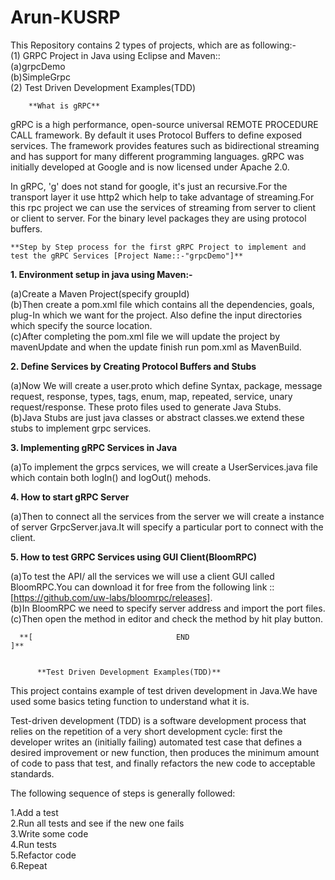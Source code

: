 # Arun-KUSRP
This Repository contains 2 types of projects, which are as following:-  
(1) GRPC Project in Java using Eclipse and Maven::  
                    (a)grpcDemo  
                    (b)SimpleGrpc  
(2) Test Driven Development Examples(TDD)  
  
    
      
        **What is gRPC**  
gRPC is a high performance, open-source universal REMOTE PROCEDURE CALL framework. By default it uses Protocol Buffers to define exposed services.
The framework provides features such as bidirectional streaming and has support for many different programming languages.
gRPC was initially developed at Google and is now licensed under Apache 2.0.  
  
  In gRPC, 'g' does not stand for google, it's just an recursive.For the transport layer it use http2 which help to take advantage of streaming.For this rpc project we can use the services of streaming from server to client or client to server.
  For the binary level packages they are using protocol buffers.  
    
      
    **Step by Step process for the first gRPC Project to implement and test the gRPC Services [Project Name::-"grpcDemo"]**  
          
**1. Environment setup in java using Maven:-**  
  
   (a)Create a Maven Project(specify groupId)  
   (b)Then create a pom.xml file which contains all the dependencies, goals, plug-In which we want for the project. Also define the input directories which specify the source location.  
   (c)After completing the pom.xml file we will update the project by mavenUpdate and when the update finish run pom.xml as MavenBuild.  
     
**2. Define Services by Creating Protocol Buffers and Stubs**  
  
  (a)Now We will create a user.proto which define Syntax, package, message request, response, types, tags, enum, map, repeated, service, unary request/response. These proto files used to generate Java Stubs.  
  (b)Java Stubs are just java classes or abstract classes.we extend these stubs to implement grpc services.  
    
**3. Implementing gRPC Services in Java**  
  
  (a)To implement the grpcs services, we will create a UserServices.java file which contain both logIn() and logOut() mehods.  
    
**4. How to start gRPC Server**  
  
  (a)Then to connect all the services from the server we will create a instance of server GrpcServer.java.It will specify a particular port to connect with the client.  
    
**5. How to test GRPC Services using GUI Client(BloomRPC)**  
  
  (a)To test the API/ all the services we will use a client GUI called BloomRPC.You can download it for free from the following link :: [https://github.com/uw-labs/bloomrpc/releases].  
  (b)In BloomRPC we need to specify server address and import the port files.  
  (c)Then open the method in editor and check the method by hit play button.  
    
      **[                                END                            ]**  
        
          
          **Test Driven Development Examples(TDD)**  
              
This project contains example of test driven development in Java.We have used some basics teting function to understand what it is.  
  
  
Test-driven development (TDD) is a software development process that relies on the repetition of a very short development cycle: first the developer writes an (initially failing) automated test case that defines a desired improvement or new function, then produces the minimum amount of code to pass that test, and finally refactors the new code to acceptable standards.

The following sequence of steps is generally followed:

1.Add a test  
2.Run all tests and see if the new one fails  
3.Write some code  
4.Run tests  
5.Refactor code  
6.Repeat  
